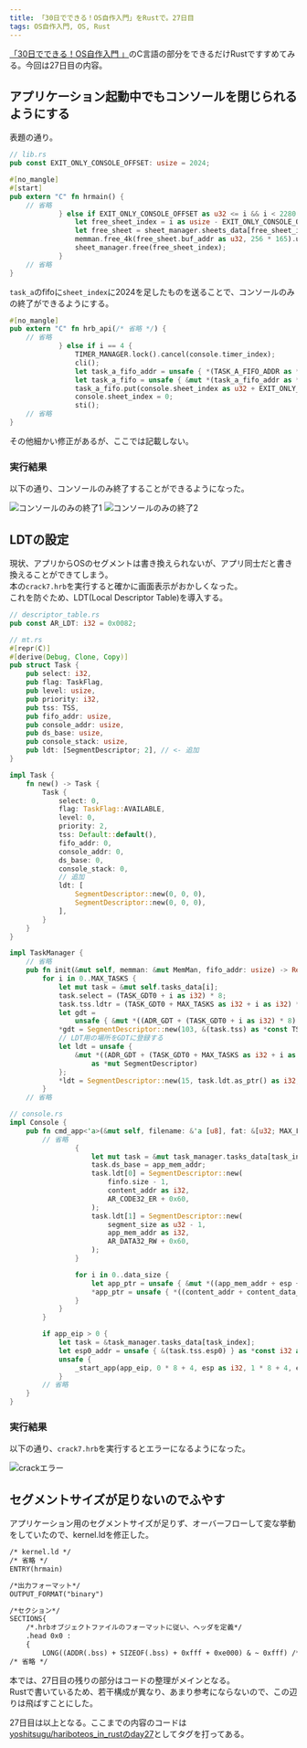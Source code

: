 ```yaml
---
title: 「30日でできる！OS自作入門」をRustで。27日目
tags: OS自作入門, OS, Rust
---
```


[「30日でできる！OS自作入門 」](https://book.mynavi.jp/supportsite/detail/4839919844.html)のC言語の部分をできるだけRustですすめてみる。今回は27日目の内容。
<!--more-->

## アプリケーション起動中でもコンソールを閉じられるようにする

表題の通り。

```rust
// lib.rs
pub const EXIT_ONLY_CONSOLE_OFFSET: usize = 2024;

#[no_mangle]
#[start]
pub extern "C" fn hrmain() {
    // 省略
            } else if EXIT_ONLY_CONSOLE_OFFSET as u32 <= i && i < 2280 {
                let free_sheet_index = i as usize - EXIT_ONLY_CONSOLE_OFFSET;
                let free_sheet = sheet_manager.sheets_data[free_sheet_index];
                memman.free_4k(free_sheet.buf_addr as u32, 256 * 165).unwrap();
                sheet_manager.free(free_sheet_index);
            }
    // 省略
}
```

`task_a`のfifoに`sheet_index`に2024を足したものを送ることで、コンソールのみの終了ができるようにする。

```rust
#[no_mangle]
pub extern "C" fn hrb_api(/* 省略 */) {
    // 省略
            } else if i == 4 {
                TIMER_MANAGER.lock().cancel(console.timer_index);
                cli();
                let task_a_fifo_addr = unsafe { *(TASK_A_FIFO_ADDR as *const usize) };
                let task_a_fifo = unsafe { &mut *(task_a_fifo_addr as *mut Fifo) };
                task_a_fifo.put(console.sheet_index as u32 + EXIT_ONLY_CONSOLE_OFFSET as u32).unwrap();
                console.sheet_index = 0;
                sti();
    // 省略
}
```

その他細かい修正があるが、ここでは記載しない。

### 実行結果

以下の通り、コンソールのみ終了することができるようになった。  

<img src="/images/20190813/exit_console1.png" class="blog-img img-responsive" alt="コンソールのみの終了1" title="コンソールのみの終了1"/> 
<img src="/images/20190813/exit_console2.png" class="blog-img img-responsive" alt="コンソールのみの終了2" title="コンソールのみの終了2"/> 


## LDTの設定

現状、アプリからOSのセグメントは書き換えられないが、アプリ同士だと書き換えることができてしまう。  
本の`crack7.hrb`を実行すると確かに画面表示がおかしくなった。  
これを防ぐため、LDT(Local Descriptor Table)を導入する。  

```rust
// descriptor_table.rs
pub const AR_LDT: i32 = 0x0082;
```

```rust
// mt.rs
#[repr(C)]
#[derive(Debug, Clone, Copy)]
pub struct Task {
    pub select: i32,
    pub flag: TaskFlag,
    pub level: usize,
    pub priority: i32,
    pub tss: TSS,
    pub fifo_addr: usize,
    pub console_addr: usize,
    pub ds_base: usize,
    pub console_stack: usize,
    pub ldt: [SegmentDescriptor; 2], // <- 追加
}

impl Task {
    fn new() -> Task {
        Task {
            select: 0,
            flag: TaskFlag::AVAILABLE,
            level: 0,
            priority: 2,
            tss: Default::default(),
            fifo_addr: 0,
            console_addr: 0,
            ds_base: 0,
            console_stack: 0,
            // 追加
            ldt: [
                SegmentDescriptor::new(0, 0, 0),
                SegmentDescriptor::new(0, 0, 0),
            ],
        }
    }
}

impl TaskManager {
    // 省略
    pub fn init(&mut self, memman: &mut MemMan, fifo_addr: usize) -> Result<usize, &'static str> {
        for i in 0..MAX_TASKS {
            let mut task = &mut self.tasks_data[i];
            task.select = (TASK_GDT0 + i as i32) * 8;
            task.tss.ldtr = (TASK_GDT0 + MAX_TASKS as i32 + i as i32) * 8;
            let gdt =
                unsafe { &mut *((ADR_GDT + (TASK_GDT0 + i as i32) * 8) as *mut SegmentDescriptor) };
            *gdt = SegmentDescriptor::new(103, &(task.tss) as *const TSS as i32, AR_TSS32);
            // LDT用の場所をGDTに登録する
            let ldt = unsafe {
                &mut *((ADR_GDT + (TASK_GDT0 + MAX_TASKS as i32 + i as i32) * 8)
                    as *mut SegmentDescriptor)
            };
            *ldt = SegmentDescriptor::new(15, task.ldt.as_ptr() as i32, AR_LDT);
        }
    // 省略
```

```rust
// console.rs
impl Console {
    pub fn cmd_app<'a>(&mut self, filename: &'a [u8], fat: &[u32; MAX_FAT]) {
        // 省略
                {
                    let mut task = &mut task_manager.tasks_data[task_index];
                    task.ds_base = app_mem_addr;
                    task.ldt[0] = SegmentDescriptor::new(
                        finfo.size - 1,
                        content_addr as i32,
                        AR_CODE32_ER + 0x60,
                    );
                    task.ldt[1] = SegmentDescriptor::new(
                        segment_size as u32 - 1,
                        app_mem_addr as i32,
                        AR_DATA32_RW + 0x60,
                    );
                }

                for i in 0..data_size {
                    let app_ptr = unsafe { &mut *((app_mem_addr + esp + i) as *mut u8) };
                    *app_ptr = unsafe { *((content_addr + content_data_addr + i) as *const u8) };
                }
            }
        }

        if app_eip > 0 {
            let task = &task_manager.tasks_data[task_index];
            let esp0_addr = unsafe { &(task.tss.esp0) } as *const i32 as usize;
            unsafe {
                _start_app(app_eip, 0 * 8 + 4, esp as i32, 1 * 8 + 4, esp0_addr as i32);
            }
        // 省略
    }
}
```

### 実行結果

以下の通り、`crack7.hrb`を実行するとエラーになるようになった。

<img src="/images/20190813/crack7.png" class="blog-img img-responsive" alt="crackエラー" title="crackエラー"/>  

## セグメントサイズが足りないのでふやす

アプリケーション用のセグメントサイズが足りず、オーバーフローして変な挙動をしていたので、kernel.ldを修正した。

```default
/* kernel.ld */
/* 省略 */
ENTRY(hrmain)

/*出力フォーマット*/
OUTPUT_FORMAT("binary")

/*セクション*/
SECTIONS{
	/*.hrbオブジェクトファイルのフォーマットに従い、ヘッダを定義*/
	.head 0x0 :
	{
		LONG((ADDR(.bss) + SIZEOF(.bss) + 0xfff + 0xe000) & ~ 0xfff) /* 0xe000を追加 */
/* 省略 */
```

本では、27日目の残りの部分はコードの整理がメインとなる。  
Rustで書いているため、若干構成が異なり、あまり参考にならないので、この辺りは飛ばすことにした。  
  
27日目は以上となる。ここまでの内容のコードは[yoshitsugu/hariboteos_in_rustのday27](https://github.com/yoshitsugu/hariboteos_in_rust/tree/day27)としてタグを打ってある。